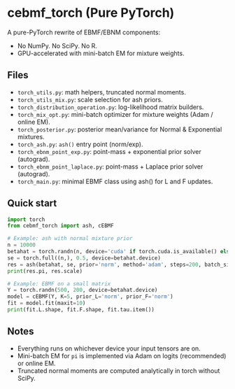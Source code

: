
# cebmf_torch (Pure PyTorch)

A pure-PyTorch rewrite of EBMF/EBNM components:
- No NumPy. No SciPy. No R.
- GPU-accelerated with mini-batch EM for mixture weights.

## Files
- `torch_utils.py`: math helpers, truncated normal moments.
- `torch_utils_mix.py`: scale selection for ash priors.
- `torch_distribution_operation.py`: log-likelihood matrix builders.
- `torch_mix_opt.py`: mini-batch optimizer for mixture weights (Adam / online EM).
- `torch_posterior.py`: posterior mean/variance for Normal & Exponential mixtures.
- `torch_ash.py`: `ash()` entry point (norm/exp).
- `torch_ebnm_point_exp.py`: point-mass + exponential prior solver (autograd).
- `torch_ebnm_point_laplace.py`: point-mass + Laplace prior solver (autograd).
- `torch_main.py`: minimal EBMF class using ash() for L and F updates.

## Quick start

```python
import torch
from cebmf_torch import ash, cEBMF

# Example: ash with normal mixture prior
n = 10000
betahat = torch.randn(n, device='cuda' if torch.cuda.is_available() else 'cpu')
se = torch.full((n,), 0.5, device=betahat.device)
res = ash(betahat, se, prior='norm', method='adam', steps=200, batch_size=8192)
print(res.pi, res.scale)

# Example: EBMF on a small matrix
Y = torch.randn(500, 200, device=betahat.device)
model = cEBMF(Y, K=5, prior_L='norm', prior_F='norm')
fit = model.fit(maxit=10)
print(fit.L.shape, fit.F.shape, fit.tau.item())
```

## Notes
- Everything runs on whichever device your input tensors are on.
- Mini-batch EM for `pi` is implemented via Adam on logits (recommended) or online EM.
- Truncated normal moments are computed analytically in torch without SciPy.
